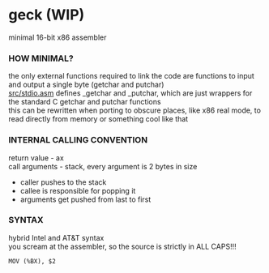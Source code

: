 # geck (WIP)
minimal 16-bit x86 assembler  
  
### HOW MINIMAL?
the only external functions required to link the code are functions to input and output a single byte (getchar and putchar)  
[src/stdio.asm](https://github.com/barborik/geck/src/stdio.asm) defines _getchar and _putchar, which are just wrappers for the standard C getchar and putchar functions  
this can be rewritten when porting to obscure places, like x86 real mode, to read directly from memory or something cool like that  
  
### INTERNAL CALLING CONVENTION
return value - ax  
call arguments - stack, every argument is 2 bytes in size  
  
- caller pushes to the stack  
- callee is responsible for popping it  
- arguments get pushed from last to first  
  
### SYNTAX
hybrid Intel and AT&T syntax  
you scream at the assembler, so the source is strictly in ALL CAPS!!!    
```
MOV (%BX), $2  
```
